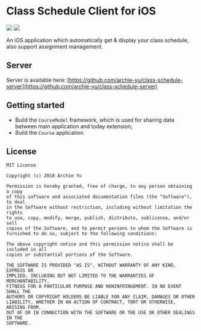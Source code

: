 # Class Schedule Client for iOS

![](https://img.shields.io/badge/swift-3.0-orage.svg)
[![](https://img.shields.io/badge/license-MIT-000000.svg)](https://github.com/archie-yu/class-schedule-ios-client/blob/master/LICENSE)

An iOS application which automatically get & display your class schedule, also support assignment management.

## Server

Server is available here: [https://github.com/archie-yu/class-schedule-server](https://github.com/archie-yu/class-schedule-server)

## Getting started

- Build the `CourseModel` framework, which is used for sharing data between main application and today extension;
- Build the `Course` application.

## License
```
MIT License

Copyright (c) 2018 Archie Yu

Permission is hereby granted, free of charge, to any person obtaining a copy
of this software and associated documentation files (the "Software"), to deal
in the Software without restriction, including without limitation the rights
to use, copy, modify, merge, publish, distribute, sublicense, and/or sell
copies of the Software, and to permit persons to whom the Software is
furnished to do so, subject to the following conditions:

The above copyright notice and this permission notice shall be included in all
copies or substantial portions of the Software.

THE SOFTWARE IS PROVIDED "AS IS", WITHOUT WARRANTY OF ANY KIND, EXPRESS OR
IMPLIED, INCLUDING BUT NOT LIMITED TO THE WARRANTIES OF MERCHANTABILITY,
FITNESS FOR A PARTICULAR PURPOSE AND NONINFRINGEMENT. IN NO EVENT SHALL THE
AUTHORS OR COPYRIGHT HOLDERS BE LIABLE FOR ANY CLAIM, DAMAGES OR OTHER
LIABILITY, WHETHER IN AN ACTION OF CONTRACT, TORT OR OTHERWISE, ARISING FROM,
OUT OF OR IN CONNECTION WITH THE SOFTWARE OR THE USE OR OTHER DEALINGS IN THE
SOFTWARE.
```
